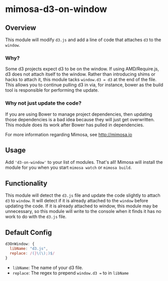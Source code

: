 mimosa-d3-on-window
===========

## Overview

This module will modify `d3.js` and add a line of code that attaches `d3` to the `window`.

### Why?

Some d3 projects expect d3 to be on the window. If using AMD/Require.js, d3 does not attach itself to the window.  Rather than introducing shims or hacks to attach it, this module tacks `window.d3 = d3` at the end of the file.  This allows you to continue pulling d3 in via, for instance, bower as the build tool is responsible for performing the update.

### Why not just update the code?

If you are using Bower to manage project dependencies, then updating those dependencies is a bad idea because they will just get overwritten.  This module does its work after Bower has pulled in dependencies.

For more information regarding Mimosa, see http://mimosa.io

## Usage

Add `'d3-on-window'` to your list of modules.  That's all!  Mimosa will install the module for you when you start `mimosa watch` or `mimosa build`.

## Functionality

This module will detect the `d3.js` file and update the code slightly to attach `d3` to `window`. It will detect if it is already attached to the `window` before updating the code.  If it is already attached to window, this module may be unnecessary, so this module will write to the console when it finds it has no work to do with the `d3.js` file.

## Default Config

```javascript
d3OnWindow: {
  libName: "d3.js",
  replace: /(}\(\);)$/
}
```

* `libName`: The name of your d3 file.
* `replace`: The regex to prepend `window.d3 =` to in `libName`